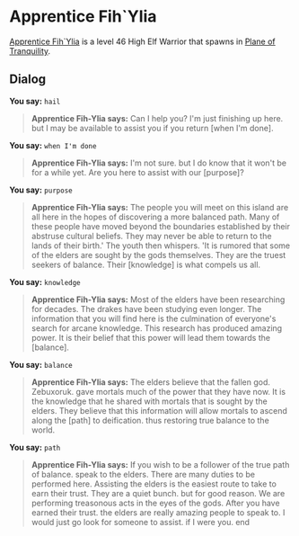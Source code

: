 # Apprentice Fih\`Ylia



[Apprentice Fih\`Ylia](/npc/203371) is a level 46 High Elf Warrior that spawns in [Plane of Tranquility](/zone/203).



## Dialog

**You say:** `hail`



>**Apprentice Fih-Ylia says:** Can I help you?  I'm just finishing up here. but I may be available to assist you if you return [when I'm done].

**You say:** `when I'm done`



>**Apprentice Fih-Ylia says:** I'm not sure. but I do know that it won't be for a while yet. Are you here to assist with our [purpose]?

**You say:** `purpose`



>**Apprentice Fih-Ylia says:** The people you will meet on this island are all here in the hopes of discovering a more balanced path.  Many of these people have moved beyond the boundaries established by their abstruse cultural beliefs.  They may never be able to return to the lands of their birth.'  The youth then whispers. 'It is rumored that some of the elders are sought by the gods themselves.  They are the truest seekers of balance.  Their [knowledge] is what compels us all.

**You say:** `knowledge`



>**Apprentice Fih-Ylia says:** Most of the elders have been researching for decades.  The drakes have been studying even longer.  The information that you will find here is the culmination of everyone's search for arcane knowledge.  This research has produced amazing power.  It is their belief that this power will lead them towards the [balance].

**You say:** `balance`



>**Apprentice Fih-Ylia says:** The elders believe that the fallen god. Zebuxoruk. gave mortals much of the power that they have now.  It is the knowledge that he shared with mortals that is sought by the elders.  They believe that this information will allow mortals to ascend along the [path] to deification. thus restoring true balance to the world.

**You say:** `path`



>**Apprentice Fih-Ylia says:** If you wish to be a follower of the true path of balance. speak to the elders.  There are many duties to be performed here.  Assisting the elders is the easiest route to take to earn their trust.  They are a quiet bunch. but for good reason.  We are performing treasonous acts in the eyes of the gods.  After you have earned their trust. the elders are really amazing people to speak to.  I would just go look for someone to assist. if I were you.
end
